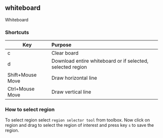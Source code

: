## whiteboard
Whiteboard

### Shortcuts

| Key              | Purpose                                                |
| ---              | :---------------------------                           |
| c                | Clear board                                            |
| d                | Download entire whiteboard or if selected, selected region |
| Shift+Mouse Move | Draw horizontal line                                   |
| Ctrl+Mouse Move  | Draw vertical line                                     |


### How to select region
To select region select `region selector tool` from toolbox. Now click on
region and drag to select the region of interest and press key `s` to save
the region.
